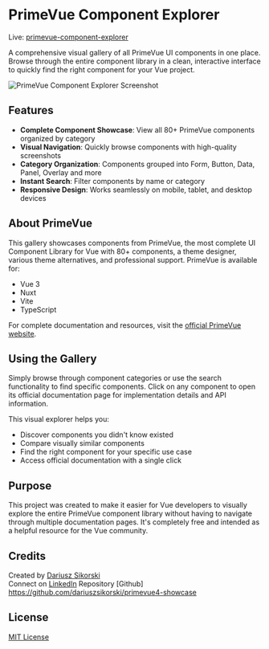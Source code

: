# PrimeVue Component Explorer

Live: [primevue-component-explorer](https://dariuszsikorski.github.io/primevue4-showcase/)

A comprehensive visual gallery of all PrimeVue UI components in one place. Browse through the entire component library in a clean, interactive interface to quickly find the right component for your Vue project.

![PrimeVue Component Explorer Screenshot](./screens/preview.png)

## Features

- **Complete Component Showcase**: View all 80+ PrimeVue components organized by category
- **Visual Navigation**: Quickly browse components with high-quality screenshots
- **Category Organization**: Components grouped into Form, Button, Data, Panel, Overlay and more
- **Instant Search**: Filter components by name or category
- **Responsive Design**: Works seamlessly on mobile, tablet, and desktop devices

## About PrimeVue

This gallery showcases components from PrimeVue, the most complete UI Component Library for Vue with 80+ components, a theme designer, various theme alternatives, and professional support. PrimeVue is available for:

- Vue 3
- Nuxt
- Vite
- TypeScript

For complete documentation and resources, visit the [official PrimeVue website](https://primevue.org).

## Using the Gallery

Simply browse through component categories or use the search functionality to find specific components. Click on any component to open its official documentation page for implementation details and API information.

This visual explorer helps you:
- Discover components you didn't know existed
- Compare visually similar components
- Find the right component for your specific use case
- Access official documentation with a single click

## Purpose

This project was created to make it easier for Vue developers to visually explore the entire PrimeVue component library without having to navigate through multiple documentation pages. It's completely free and intended as a helpful resource for the Vue community.

## Credits

Created by [Dariusz Sikorski](https://dariuszsikorski.pl)  
Connect on [LinkedIn](https://www.linkedin.com/in/dariusz-sikorski-56281b3a)
Repository [Github] https://github.com/dariuszsikorski/primevue4-showcase

## License

[MIT License](LICENSE)